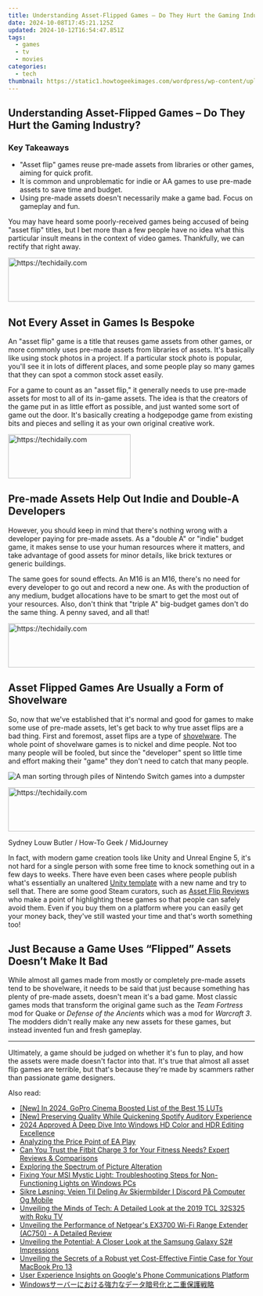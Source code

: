 ```yaml
---
title: Understanding Asset-Flipped Games – Do They Hurt the Gaming Industry?
date: 2024-10-08T17:45:21.125Z
updated: 2024-10-12T16:54:47.851Z
tags:
  - games
  - tv
  - movies
categories:
  - tech
thumbnail: https://static1.howtogeekimages.com/wordpress/wp-content/uploads/2024/08/a-designer-working-on-game-creation-with-three-screens-in-front-of-them-one-showing-a-3d-model-of-a-character-another-displaying-a-game-screen-and-the-third-showing-the-unreal-marketplace.jpg
---
```


## Understanding Asset-Flipped Games – Do They Hurt the Gaming Industry?

### Key Takeaways

* "Asset flip" games reuse pre-made assets from libraries or other games, aiming for quick profit.
* It is common and unproblematic for indie or AA games to use pre-made assets to save time and budget.
* Using pre-made assets doesn't necessarily make a game bad. Focus on gameplay and fun.

 You may have heard some poorly-received games being accused of being "asset flip" titles, but I bet more than a few people have no idea what this particular insult means in the context of video games. Thankfully, we can rectify that right away.

<!-- affiliate ads begin -->
<a href="https://dhgate.sjv.io/c/5597632/2106658/12108" target="_top" id="2106658">
  <img src="//a.impactradius-go.com/display-ad/12108-2106658" border="0" alt="https://techidaily.com" width="728" height="90"/>
</a>
<img height="0" width="0" src="https://dhgate.sjv.io/i/5597632/2106658/12108" style="position:absolute;visibility:hidden;" border="0" />
<!-- affiliate ads end -->

##  Not Every Asset in Games Is Bespoke

 An "asset flip" game is a title that reuses game assets from other games, or more commonly uses pre-made assets from libraries of assets. It's basically like using stock photos in a project. If a particular stock photo is popular, you'll see it in lots of different places, and some people play so many games that they can spot a common stock asset easily.

 For a game to count as an "asset flip," it generally needs to use pre-made assets for most to all of its in-game assets. The idea is that the creators of the game put in as little effort as possible, and just wanted some sort of game out the door. It's basically creating a hodgepodge game from existing bits and pieces and selling it as your own original creative work.

<!-- affiliate ads begin -->
<a href="https://review-au.sjv.io/c/5597632/2098705/14409" target="_top" id="2098705">
  <img src="//a.impactradius-go.com/display-ad/14409-2098705" border="0" alt="https://techidaily.com" width="250" height="90"/>
</a>
<img height="0" width="0" src="https://review-au.sjv.io/i/5597632/2098705/14409" style="position:absolute;visibility:hidden;" border="0" />
<!-- affiliate ads end -->

##  Pre-made Assets Help Out Indie and Double-A Developers

 However, you should keep in mind that there's nothing wrong with a developer paying for pre-made assets. As a "double A" or "indie" budget game, it makes sense to use your human resources where it matters, and take advantage of good assets for minor details, like brick textures or generic buildings.

 The same goes for sound effects. An M16 is an M16, there's no need for every developer to go out and record a new one. As with the production of any medium, budget allocations have to be smart to get the most out of your resources. Also, don't think that "triple A" big-budget games don't do the same thing. A penny saved, and all that!

<!-- affiliate ads begin -->
<a href="https://appsumo.8odi.net/c/5597632/2082542/7443" target="_top" id="2082542">
  <img src="//a.impactradius-go.com/display-ad/7443-2082542" border="0" alt="https://techidaily.com" width="728" height="90"/>
</a>
<img height="0" width="0" src="https://appsumo.8odi.net/i/5597632/2082542/7443" style="position:absolute;visibility:hidden;" border="0" />
<!-- affiliate ads end -->

##  Asset Flipped Games Are Usually a Form of Shovelware

 So, now that we've established that it's normal and good for games to make some use of pre-made assets, let's get back to why true asset flips are a bad thing. First and foremost, asset flips are a type of [shovelware](https://screen-sharing-recording.techidaily.com/updated-2024-approved-premium-video-capture-without-extras/). The whole point of shovelware games is to nickel and dime people. Not too many people will be fooled, but since the "developer" spent so little time and effort making their "game" they don't need to catch that many people.

![A man sorting through piles of Nintendo Switch games into a dumpster](https://static1.howtogeekimages.com/wordpress/wp-content/uploads/2024/08/a-man-sorting-through-piles-of-nintendo-switch-games-into-a-dumpster.png) 

<!-- affiliate ads begin -->
<a href="https://appsumo.8odi.net/c/5597632/2043594/7443" target="_top" id="2043594">
  <img src="//a.impactradius-go.com/display-ad/7443-2043594" border="0" alt="https://techidaily.com" width="728" height="90"/>
</a>
<img height="0" width="0" src="https://appsumo.8odi.net/i/5597632/2043594/7443" style="position:absolute;visibility:hidden;" border="0" />
<!-- affiliate ads end -->

Sydney Louw Butler / How-To Geek / MidJourney

 In fact, with modern game creation tools like Unity and Unreal Engine 5, it's not hard for a single person with some free time to knock something out in a few days to weeks. There have even been cases where people publish what's essentially an unaltered [Unity template](https://assetstore.unity.com/search#cf-ec%5Fcategory=templates) with a new name and try to sell that. There are some good Steam curators, such as [Asset Flip Reviews](https://store.steampowered.com/curator/41754370-Asset-Flip-Reviews/) who make a point of highlighting these games so that people can safely avoid them. Even if you buy them on a platform where you can easily get your money back, they've still wasted your time and that's worth something too!

##  Just Because a Game Uses “Flipped” Assets Doesn’t Make It Bad

 While almost all games made from mostly or completely pre-made assets tend to be shovelware, it needs to be said that just because something has plenty of pre-made assets, doesn't mean it's a bad game. Most classic games mods that transform the original game such as the _Team Fortress_ mod for Quake or _Defense of the Ancients_ which was a mod for _Warcraft 3_. The modders didn't really make any new assets for these games, but instead invented fun and fresh gameplay.

---

 Ultimately, a game should be judged on whether it's fun to play, and how the assets were made doesn't factor into that. It's true that almost all asset flip games are terrible, but that's because they're made by scammers rather than passionate game designers.

<ins class="adsbygoogle"
     style="display:block"
     data-ad-format="autorelaxed"
     data-ad-client="ca-pub-7571918770474297"
     data-ad-slot="1223367746"></ins>

<ins class="adsbygoogle"
     style="display:block"
     data-ad-client="ca-pub-7571918770474297"
     data-ad-slot="8358498916"
     data-ad-format="auto"
     data-full-width-responsive="true"></ins>

<span class="atpl-alsoreadstyle">Also read:</span>
<div><ul>
<li><a href="https://fox-links.techidaily.com/new-in-2024-gopro-cinema-boosted-list-of-the-best-15-luts/"><u>[New] In 2024, GoPro Cinema Boosted List of the Best 15 LUTs</u></a></li>
<li><a href="https://some-approaches.techidaily.com/new-preserving-quality-while-quickening-spotify-auditory-experience/"><u>[New] Preserving Quality While Quickening Spotify Auditory Experience</u></a></li>
<li><a href="https://extra-tips.techidaily.com/2024-approved-a-deep-dive-into-windows-hd-color-and-hdr-editing-excellence/"><u>2024 Approved A Deep Dive Into Windows HD Color and HDR Editing Excellence</u></a></li>
<li><a href="https://games-able.techidaily.com/analyzing-the-price-point-of-ea-play/"><u>Analyzing the Price Point of EA Play</u></a></li>
<li><a href="https://buynow-reviews.techidaily.com/can-you-trust-the-fitbit-charge-3-for-your-fitness-needs-expert-reviews-and-comparisons/"><u>Can You Trust the Fitbit Charge 3 for Your Fitness Needs? Expert Reviews & Comparisons</u></a></li>
<li><a href="https://extra-lessons.techidaily.com/exploring-the-spectrum-of-picture-alteration/"><u>Exploring the Spectrum of Picture Alteration</u></a></li>
<li><a href="https://win-blog.techidaily.com/fixing-your-msi-mystic-light-troubleshooting-steps-for-non-functioning-lights-on-windows-pcs/"><u>Fixing Your MSI Mystic Light: Troubleshooting Steps for Non-Functioning Lights on Windows PCs</u></a></li>
<li><a href="https://win-remarkable.techidaily.com/sikre-losning-veien-til-deling-av-skjermbilder-i-discord-pa-computer-og-mobile/"><u>Sikre Løsning: Veien Til Deling Av Skjermbilder I Discord På Computer Og Mobile</u></a></li>
<li><a href="https://buynow-help.techidaily.com/unveiling-the-minds-of-tech-a-detailed-look-at-the-2019-tcl-32s325-with-roku-tv/"><u>Unveiling the Minds of Tech: A Detailed Look at the 2019 TCL 32S325 with Roku TV</u></a></li>
<li><a href="https://buynow-help.techidaily.com/unveiling-the-performance-of-netgears-ex3700-wi-fi-range-extender-ac750-a-detailed-review/"><u>Unveiling the Performance of Netgear's EX3700 Wi-Fi Range Extender (AC750) - A Detailed Review</u></a></li>
<li><a href="https://buynow-help.techidaily.com/unveiling-the-potential-a-closer-look-at-the-samsung-galaxy-s2-impressions/"><u>Unveiling the Potential: A Closer Look at the Samsung Galaxy S2# Impressions</u></a></li>
<li><a href="https://buynow-help.techidaily.com/unveiling-the-secrets-of-a-robust-yet-cost-effective-fintie-case-for-your-macbook-pro-13/"><u>Unveiling the Secrets of a Robust yet Cost-Effective Fintie Case for Your MacBook Pro 13</u></a></li>
<li><a href="https://buynow-help.techidaily.com/user-experience-insights-on-googles-phone-communications-platform/"><u>User Experience Insights on Google's Phone Communications Platform</u></a></li>
<li><a href="https://win-exceptional.techidaily.com/1728496020907-windows/"><u>Windowsサーバーにおける強力なデータ暗号化と二重保護戦略</u></a></li>
</ul></div>

